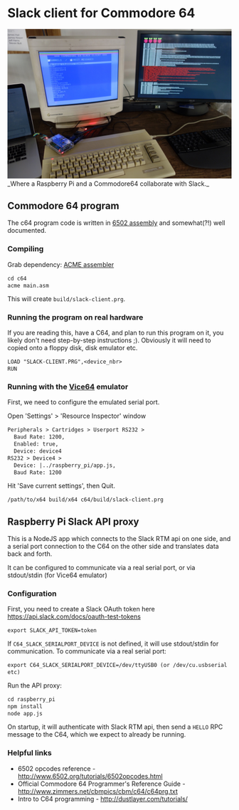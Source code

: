 # Slack client for Commodore 64

<img src="_assets/readme-img.jpg" />
_Where a Raspberry Pi and a Commodore64 collaborate with Slack._

## Commodore 64 program
The c64 program code is written in [6502 assembly](https://en.wikipedia.org/wiki/MOS_Technology_6502) and somewhat(?!) well documented. 

### Compiling
Grab dependency: [ACME assembler](https://sourceforge.net/projects/acme-crossass/)
```
cd c64
acme main.asm
```
This will create `build/slack-client.prg`.

### Running the program on real hardware
If you are reading this, have a C64, and plan to run this program on it, you likely don't need step-by-step instructions ;). Obviously it will
need to copied onto a floppy disk, disk emulator etc.
```
LOAD "SLACK-CLIENT.PRG",<device_nbr>
RUN
```

### Running with the [Vice64](http://vice-emu.sourceforge.net/) emulator
First, we need to configure the emulated serial port.

Open 'Settings' > 'Resource Inspector' window
```
Peripherals > Cartridges > Userport RS232 > 
  Baud Rate: 1200, 
  Enabled: true, 
  Device: device4
RS232 > Device4 > 
  Device: |../raspberry_pi/app.js, 
  Baud Rate: 1200
```
Hit 'Save current settings', then Quit.

```
/path/to/x64 build/x64 c64/build/slack-client.prg
```

## Raspberry Pi Slack API proxy
This is a NodeJS app which connects to the Slack RTM api on one side, and a serial port connection to the C64 on the other side and translates 
data back and forth.

It can be configured to communicate via a real serial port, or via stdout/stdin (for Vice64 emulator)

### Configuration
First, you need to create a Slack OAuth token here https://api.slack.com/docs/oauth-test-tokens

```
export SLACK_API_TOKEN=token
```

If `C64_SLACK_SERIALPORT_DEVICE` is not defined, it will use stdout/stdin for communication. To communicate via a real serial port:
```
export C64_SLACK_SERIALPORT_DEVICE=/dev/ttyUSB0 (or /dev/cu.usbserial etc)
```

Run the API proxy:
```
cd raspberry_pi
npm install
node app.js
```
On startup, it will authenticate with Slack RTM api, then send a `HELLO` RPC message to the C64, which we expect to already be running.


### Helpful links
- 6502 opcodes reference - http://www.6502.org/tutorials/6502opcodes.html
- Official Commodore 64 Programmer's Reference Guide - http://www.zimmers.net/cbmpics/cbm/c64/c64prg.txt
- Intro to C64 programming - http://dustlayer.com/tutorials/
